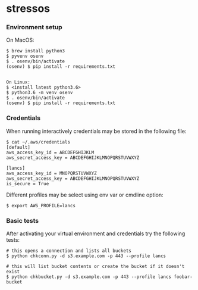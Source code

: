 # stressos

### Environment setup

On MacOS:
```
$ brew install python3
$ pyvenv osenv
$ . osenv/bin/activate
(osenv) $ pip install -r requirements.txt


On Linux:
$ <install latest python3.6>
$ python3.6 -m venv osenv
$ . osenv/bin/activate
(osenv) $ pip install -r requirements.txt
```

### Credentials

When running interactively credentials may be stored in the following file:
```
$ cat ~/.aws/credentials
[default]
aws_access_key_id = ABCDEFGHIJKLM
aws_secret_access_key = ABCDEFGHIJKLMNOPQRSTUVWXYZ

[lancs]
aws_access_key_id = MNOPQRSTUVWXYZ
aws_secret_access_key = ABCDEFGHIJKLMNOPQRSTUVWXYZ
is_secure = True
```

Different profiles may be select using env var or cmdline option:
``` 
$ export AWS_PROFILE=lancs
```

### Basic tests

After activating your virtual environment and credentials try the following tests:

```
# this opens a connection and lists all buckets
$ python chkconn.py -d s3.example.com -p 443 --profile lancs

# this will list bucket contents or create the bucket if it doesn't exist
$ python chkbucket.py -d s3.example.com -p 443 --profile lancs foobar-bucket

```



